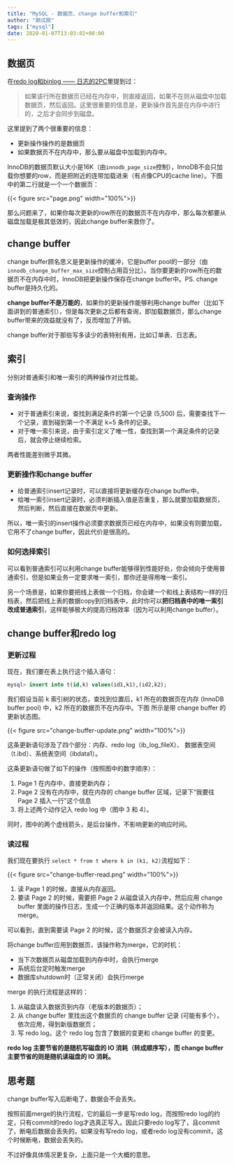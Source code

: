 ```yaml
---
title: "MySQL - 数据页、change buffer和索引"
author: "颇忒脱"
tags: ["mysql"]
date: 2020-01-07T13:03:02+08:00
---
```


<!--more-->

## 数据页

在[redo log和binlog —— 日志的2PC](../redo-log-binlog)里提到过：

> 如果该行所在数据页已经在内存中，则直接返回，如果不在则从磁盘中加载数据页，然后返回。这里很重要的信息是，更新操作首先是在内存中进行的，之后才会同步到磁盘。

这里提到了两个很重要的信息：

* 更新操作操作的是数据页
* 如果数据页不在内存中，那么要从磁盘中加载到内存中。

InnoDB的数据页默认大小是16K（由`innodb_page_size`控制），InnoDB不会只加载你想要的row，而是把附近的连带加载进来（有点像CPU的cache line）。下图中的第二行就是一个一个数据页：

{{< figure src="page.png" width="100%">}}

那么问题来了，如果你每次更新的row所在的数据页不在内存中，那么每次都要从磁盘加载是极其低效的，因此change buffer来救你了。

## change buffer

change buffer顾名思义是更新操作的缓冲，它是buffer pool的一部分（由`innodb_change_buffer_max_size`控制占用百分比）。当你要更新的row所在的数据页不在内存中时，InnoDB把更新操作保存在change buffer中。PS. change buffer是持久化的。

**change buffer不是万能的**，如果你的更新操作能够利用change buffer（比如下面讲到的普通索引），但是每次更新之后都有查询，即加载数据页，那么change buffer带来的效益就没有了，反而增加了开销。

change buffer对于那些写多读少的表特别有用，比如订单表、日志表。

## 索引

分别对普通索引和唯一索引的两种操作对比性能。

### 查询操作

* 对于普通索引来说，查找到满足条件的第一个记录 (5,500) 后，需要查找下一个记录，直到碰到第一个不满足 k=5 条件的记录。
* 对于唯一索引来说，由于索引定义了唯一性，查找到第一个满足条件的记录后，就会停止继续检索。

两者性能差别微乎其微。

### 更新操作和change buffer

* 给普通索引insert记录时，可以直接将更新缓存在change buffer中。
* 给唯一索引insert记录时，必须判断插入值是否重复，那么就要加载数据页，然后判断，然后直接在数据页中更新。

所以，唯一索引的insert操作必须要求数据页已经在内存中，如果没有则要加载，它用不了change buffer，因此代价是很高的。

### 如何选择索引

可以看到普通索引可以利用change buffer能够得到性能好处，你会倾向于使用普通索引，但是如果业务一定要求唯一索引，那你还是得用唯一索引。

另一个场景是，如果你要把线上表做一个归档，你会建一个和线上表结构一样的归档表，然后把线上表的数据copy到归档表中，此时你可以**把归档表中的唯一索引改成普通索引**，这样能够极大的提高归档效率（因为可以利用change buffer）。

## change buffer和redo log

### 更新过程

现在，我们要在表上执行这个插入语句：

```sql
mysql> insert into t(id,k) values(id1,k1),(id2,k2);
```

我们假设当前 k 索引树的状态，查找到位置后，k1 所在的数据页在内存 (InnoDB buffer pool) 中，k2 所在的数据页不在内存中。下图 所示是带 change buffer 的更新状态图。

{{< figure src="change-buffer-update.png" width="100%">}}

这条更新语句涉及了四个部分：内存、redo log（ib_log_fileX）、 数据表空间（t.ibd）、系统表空间（ibdata1）。

这条更新语句做了如下的操作（按照图中的数字顺序）：

1. Page 1 在内存中，直接更新内存；
2. Page 2 没有在内存中，就在内存的 change buffer 区域，记录下“我要往 Page 2 插入一行”这个信息
3. 将上述两个动作记入 redo log 中（图中 3 和 4）。

同时，图中的两个虚线箭头，是后台操作，不影响更新的响应时间。

### 读过程

我们现在要执行 `select * from t where k in (k1, k2)`流程如下：

{{< figure src="change-buffer-read.png" width="100%">}}

1. 读 Page 1 的时候，直接从内存返回。
2. 要读 Page 2 的时候，需要把 Page 2 从磁盘读入内存中，然后应用 change buffer 里面的操作日志，生成一个正确的版本并返回结果。这个动作称为merge。

可以看到，直到需要读 Page 2 的时候，这个数据页才会被读入内存。

将change buffer应用到数据页，该操作称为merge，它的时机：

* 当下次数据页从磁盘加载到内存中时，会执行merge
* 系统后台定时触发merge
* 数据库shutdown时（正常关闭）会执行merge

merge 的执行流程是这样的：

1. 从磁盘读入数据页到内存（老版本的数据页）；
2. 从 change buffer 里找出这个数据页的 change buffer 记录 (可能有多个），依次应用，得到新版数据页；
3. 写 redo log。这个 redo log 包含了数据的变更和 change buffer 的变更。

**redo log 主要节省的是随机写磁盘的 IO 消耗（转成顺序写），而 change buffer 主要节省的则是随机读磁盘的 IO 消耗。**

## 思考题

change buffer写入后断电了，数据会不会丢失。

按照前面merge的执行流程，它的最后一步是写redo log，而按照redo log的约定，只有commit的redo log才选真正写入。因此只要redo log写了，且commit了，断电后数据会丢失的。如果没有写redo log，或者redo log没有commit，这个时候断电，数据会丢失的。

不过好像具体情况更复杂，上面只是一个大概的意思。